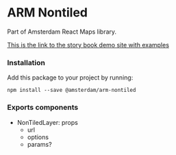 # ARM Nontiled

Part of Amsterdam React Maps library.

[This is the link to the story book demo site with examples](https://amsterdam.github.io/amsterdam-react-maps)


### Installation
Add this package to your project by running:
```
npm install --save @amsterdam/arm-nontiled
```

### Exports components
- NonTiledLayer: props
  - url
  - options
  - params?
  

